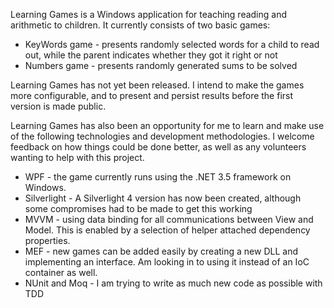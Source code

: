Learning Games is a Windows application for teaching reading and arithmetic to children. It currently consists of two basic games:

* KeyWords game - presents randomly selected words for a child to read out, while the parent indicates whether they got it right or not
* Numbers game - presents randomly generated sums to be solved

Learning Games has not yet been released. I intend to make the games more configurable, and to present and persist results before the first version is made public.

Learning Games has also been an opportunity for me to learn and make use of the following technologies and development methodologies. I welcome feedback on how things could be done better, as well as any volunteers wanting to help with this project.

* WPF - the game currently runs using the .NET 3.5 framework on Windows. 
* Silverlight - A Silverlight 4 version has now been created, although some compromises had to be made to get this working
* MVVM - using data binding for all communications between View and Model. This is enabled by a selection of helper attached dependency properties.
* MEF - new games can be added easily by creating a new DLL and implementing an interface. Am looking in to using it instead of an IoC container as well.
* NUnit and Moq - I am trying to write as much new code as possible with TDD
